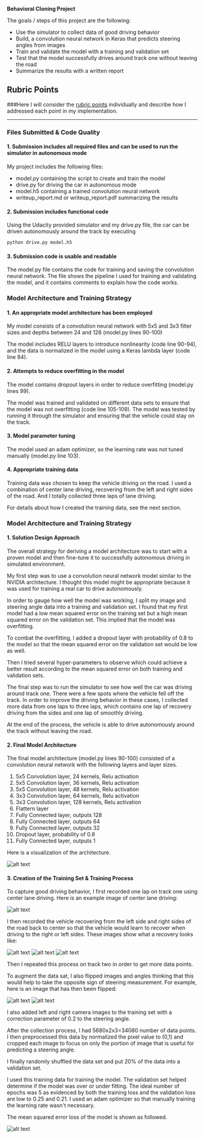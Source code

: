 
**Behavioral Cloning Project**

The goals / steps of this project are the following:
* Use the simulator to collect data of good driving behavior
* Build, a convolution neural network in Keras that predicts steering angles from images
* Train and validate the model with a training and validation set
* Test that the model successfully drives around track one without leaving the road
* Summarize the results with a written report


[//]: # (Image References)

[image1]: ./examples/image1.png "Model Visualization"
[image2]: ./examples/image2.jpg "Center Driving"
[image3]: ./examples/image3.jpg "Recovery Image"
[image4]: ./examples/image4.jpg "Recovery Image"
[image5]: ./examples/image5.jpg "Recovery Image"
[image6]: ./examples/image6.jpg "Normal Image"
[image7]: ./examples/image7.jpg "Flipped Image"
[image8]: ./examples/image8.png "Model Mean Squared Error Loss"

## Rubric Points
###Here I will consider the [rubric points](https://review.udacity.com/#!/rubrics/432/view) individually and describe how I addressed each point in my implementation.  

---
### Files Submitted & Code Quality

#### 1. Submission includes all required files and can be used to run the simulator in autonomous mode

My project includes the following files:
* model.py containing the script to create and train the model
* drive.py for driving the car in autonomous mode
* model.h5 containing a trained convolution neural network 
* writeup_report.md or writeup_report.pdf summarizing the results

#### 2. Submission includes functional code
Using the Udacity provided simulator and my drive.py file, the car can be driven autonomously around the track by executing 
```sh
python drive.py model.h5
```

#### 3. Submission code is usable and readable

The model.py file contains the code for training and saving the convolution neural network. The file shows the pipeline I used for training and validating the model, and it contains comments to explain how the code works.

### Model Architecture and Training Strategy

#### 1. An appropriate model architecture has been employed

My model consists of a convolution neural network with 5x5 and 3x3 filter sizes and depths between 24 and 128 (model.py lines 90-100) 

The model includes RELU layers to introduce nonlinearity (code line 90-94), and the data is normalized in the model using a Keras lambda layer (code line 84). 

#### 2. Attempts to reduce overfitting in the model

The model contains dropout layers in order to reduce overfitting (model.py lines 99). 

The model was trained and validated on different data sets to ensure that the model was not overfitting (code line 105-109). The model was tested by running it through the simulator and ensuring that the vehicle could stay on the track.

#### 3. Model parameter tuning

The model used an adam optimizer, so the learning rate was not tuned manually (model.py line 103).

#### 4. Appropriate training data

Training data was chosen to keep the vehicle driving on the road. I used a combination of center lane driving, recovering from the left and right sides of the road. And I totally collected three laps of lane driving. 

For details about how I created the training data, see the next section. 

### Model Architecture and Training Strategy

#### 1. Solution Design Approach

The overall strategy for deriving a model architecture was to start with a proven model and then fine-tune it to successfully autonomous driving in simulated environment. 

My first step was to use a convolution neural network model similar to the NVIDIA architecture. I thought this model might be appropriate because it was used for training a real car to drive autonomously. 

In order to gauge how well the model was working, I split my image and steering angle data into a training and validation set. I found that my first model had a low mean squared error on the training set but a high mean squared error on the validation set. This implied that the model was overfitting. 

To combat the overfitting, I added a dropout layer with probability of 0.8 to the model so that the mean squared error on the validation set would be low as well. 

Then I tried several hyper-parameters to observe which could achieve a better result according to the mean squared error on both training and validation sets. 

The final step was to run the simulator to see how well the car was driving around track one. There were a few spots where the vehicle fell off the track. In order to improve the driving behavior in these cases, I collected more data from one laps to three laps, which contains one lap of recovery driving from the sides and one lap of smoothly driving. 

At the end of the process, the vehicle is able to drive autonomously around the track without leaving the road.

#### 2. Final Model Architecture

The final model architecture (model.py lines 90-100) consisted of a convolution neural network with the following layers and layer sizes.
1. 5x5 Convolution layer, 24 kernels, Relu activation
2. 5x5 Convolution layer, 36 kernels, Relu activation
3. 5x5 Convolution layer, 48 kernels, Relu activation
4. 3x3 Convolution layer, 64 kernels, Relu activation
5. 3x3 Convolution layer, 128 kernels, Relu activation
6. Flattern layer
7. Fully Connected layer, outputs 128
8. Fully Connected layer, outputs 64
9. Fully Connected layer, outputs 32
10. Dropout layer, probability of 0.8
11. Fully Connected layer, outputs 1

Here is a visualization of the architecture. 

![alt text][image1]

#### 3. Creation of the Training Set & Training Process

To capture good driving behavior, I first recorded one lap on track one using center lane driving. Here is an example image of center lane driving:

![alt text][image2]

I then recorded the vehicle recovering from the left side and right sides of the road back to center so that the vehicle would learn to recover when driving to the right or left sides. These images show what a recovery looks like:

![alt text][image3]
![alt text][image4]
![alt text][image5]

Then I repeated this process on track two in order to get more data points.

To augment the data sat, I also flipped images and angles thinking that this would help to take the opposite sign of steering measurement. For example, here is an image that has then been flipped:

![alt text][image6]
![alt text][image7]

I also added left and right camera images to the training set with a correction parameter of 0.2 to the steering angle. 

After the collection process, I had 5680x2x3=34080 number of data points. I then preprocessed this data by normalized the pixel value to (0,1) and cropped each image to focus on only the portion of image that is useful for predicting a steering angle. 

I finally randomly shuffled the data set and put 20% of the data into a validation set. 

I used this training data for training the model. The validation set helped determine if the model was over or under fitting. The ideal number of epochs was 5 as evidenced by both the training loss and the validation loss are low to 0.25 and 0.21. I used an adam optimizer so that manually training the learning rate wasn't necessary.

The mean squared error loss of the model is shown as followed. 

![alt text][image8]
